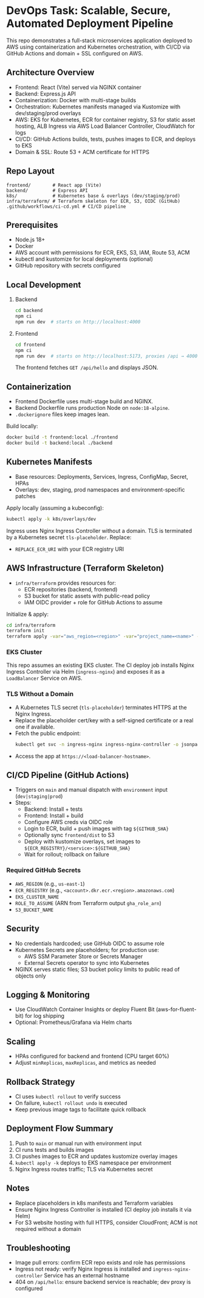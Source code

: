 # DevOps Task: Scalable, Secure, Automated Deployment Pipeline

This repo demonstrates a full-stack microservices application deployed to AWS using containerization and Kubernetes orchestration, with CI/CD via GitHub Actions and domain + SSL configured on AWS.

## Architecture Overview
- Frontend: React (Vite) served via NGINX container
- Backend: Express.js API
- Containerization: Docker with multi-stage builds
- Orchestration: Kubernetes manifests managed via Kustomize with dev/staging/prod overlays
- AWS: EKS for Kubernetes, ECR for container registry, S3 for static asset hosting, ALB Ingress via AWS Load Balancer Controller, CloudWatch for logs
- CI/CD: GitHub Actions builds, tests, pushes images to ECR, and deploys to EKS
- Domain & SSL: Route 53 + ACM certificate for HTTPS

## Repo Layout
```
frontend/        # React app (Vite)
backend/         # Express API
k8s/             # Kubernetes base & overlays (dev/staging/prod)
infra/terraform/ # Terraform skeleton for ECR, S3, OIDC (GitHub)
.github/workflows/ci-cd.yml # CI/CD pipeline
```

## Prerequisites
- Node.js 18+
- Docker
- AWS account with permissions for ECR, EKS, S3, IAM, Route 53, ACM
- kubectl and kustomize for local deployments (optional)
- GitHub repository with secrets configured

## Local Development
1. Backend
   ```bash
   cd backend
   npm ci
   npm run dev  # starts on http://localhost:4000
   ```
2. Frontend
   ```bash
   cd frontend
   npm ci
   npm run dev  # starts on http://localhost:5173, proxies /api → 4000
   ```
   The frontend fetches `GET /api/hello` and displays JSON.

## Containerization
- Frontend Dockerfile uses multi-stage build and NGINX.
- Backend Dockerfile runs production Node on `node:18-alpine`.
- `.dockerignore` files keep images lean.

Build locally:
```bash
docker build -t frontend:local ./frontend
docker build -t backend:local ./backend
```

## Kubernetes Manifests
- Base resources: Deployments, Services, Ingress, ConfigMap, Secret, HPAs
- Overlays: dev, staging, prod namespaces and environment-specific patches

Apply locally (assuming a kubeconfig):
```bash
kubectl apply -k k8s/overlays/dev
```

Ingress uses Nginx Ingress Controller without a domain. TLS is terminated by a Kubernetes secret `tls-placeholder`. Replace:
- `REPLACE_ECR_URI` with your ECR registry URI

## AWS Infrastructure (Terraform Skeleton)
- `infra/terraform` provides resources for:
  - ECR repositories (backend, frontend)
  - S3 bucket for static assets with public-read policy
  - IAM OIDC provider + role for GitHub Actions to assume

Initialize & apply:
```bash
cd infra/terraform
terraform init
terraform apply -var="aws_region=<region>" -var="project_name=<name>" -var="github_org=<org>" -var="github_repo=<repo>"
```

### EKS Cluster
This repo assumes an existing EKS cluster. The CI deploy job installs Nginx Ingress Controller via Helm (`ingress-nginx`) and exposes it as a `LoadBalancer` Service on AWS.

### TLS Without a Domain
- A Kubernetes TLS secret (`tls-placeholder`) terminates HTTPS at the Nginx Ingress.
- Replace the placeholder cert/key with a self-signed certificate or a real one if available.
- Fetch the public endpoint:
  ```bash
  kubectl get svc -n ingress-nginx ingress-nginx-controller -o jsonpath='{.status.loadBalancer.ingress[0].hostname}'
  ```
- Access the app at `https://<load-balancer-hostname>`.

## CI/CD Pipeline (GitHub Actions)
- Triggers on `main` and manual dispatch with `environment` input (`dev|staging|prod`)
- Steps:
  - Backend: Install + tests
  - Frontend: Install + build
  - Configure AWS creds via OIDC role
  - Login to ECR, build + push images with tag `${GITHUB_SHA}`
  - Optionally sync `frontend/dist` to S3
  - Deploy with kustomize overlays, set images to `${ECR_REGISTRY}/<service>:${GITHUB_SHA}`
  - Wait for rollout; rollback on failure

### Required GitHub Secrets
- `AWS_REGION` (e.g., `us-east-1`)
- `ECR_REGISTRY` (e.g., `<account>.dkr.ecr.<region>.amazonaws.com`)
- `EKS_CLUSTER_NAME`
- `ROLE_TO_ASSUME` (ARN from Terraform output `gha_role_arn`)
- `S3_BUCKET_NAME`

## Security
- No credentials hardcoded; use GitHub OIDC to assume role
- Kubernetes Secrets are placeholders; for production use:
  - AWS SSM Parameter Store or Secrets Manager
  - External Secrets operator to sync into Kubernetes
- NGINX serves static files; S3 bucket policy limits to public read of objects only

## Logging & Monitoring
- Use CloudWatch Container Insights or deploy Fluent Bit (aws-for-fluent-bit) for log shipping
- Optional: Prometheus/Grafana via Helm charts

## Scaling
- HPAs configured for backend and frontend (CPU target 60%)
- Adjust `minReplicas`, `maxReplicas`, and metrics as needed

## Rollback Strategy
- CI uses `kubectl rollout` to verify success
- On failure, `kubectl rollout undo` is executed
- Keep previous image tags to facilitate quick rollback

## Deployment Flow Summary
1. Push to `main` or manual run with environment input
2. CI runs tests and builds images
3. CI pushes images to ECR and updates kustomize overlay images
4. `kubectl apply -k` deploys to EKS namespace per environment
5. Nginx Ingress routes traffic; TLS via Kubernetes secret

## Notes
- Replace placeholders in k8s manifests and Terraform variables
- Ensure Nginx Ingress Controller is installed (CI deploy job installs it via Helm)
- For S3 website hosting with full HTTPS, consider CloudFront; ACM is not required without a domain

## Troubleshooting
- Image pull errors: confirm ECR repo exists and role has permissions
- Ingress not ready: verify Nginx Ingress is installed and `ingress-nginx-controller` Service has an external hostname
- 404 on `/api/hello`: ensure backend service is reachable; dev proxy is configured